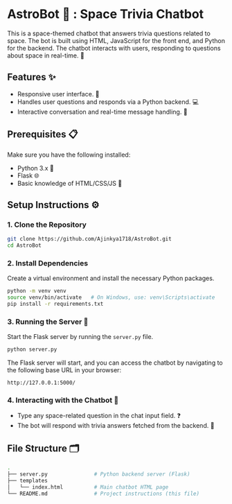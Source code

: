 # AstroBot 🚀 : Space Trivia Chatbot

This is a space-themed chatbot that answers trivia questions related to space. The bot is built using HTML, JavaScript for the front end, and Python for the backend. The chatbot interacts with users, responding to questions about space in real-time. 🌌

## Features ✨

- Responsive user interface. 📱
- Handles user questions and responds via a Python backend. 💻
- Interactive conversation and real-time message handling. 🤖
  
## Prerequisites 📋

Make sure you have the following installed:

- Python 3.x 🐍
- Flask 🌐
- Basic knowledge of HTML/CSS/JS 📄

## Setup Instructions ⚙️

### 1. Clone the Repository

```bash
git clone https://github.com/Ajinkya1718/AstroBot.git
cd AstroBot
```

### 2. Install Dependencies

Create a virtual environment and install the necessary Python packages.

```bash
python -m venv venv
source venv/bin/activate   # On Windows, use: venv\Scripts\activate
pip install -r requirements.txt
```

### 3. Running the Server 🚀

Start the Flask server by running the `server.py` file.

```bash
python server.py
```

The Flask server will start, and you can access the chatbot by navigating to the following base URL in your browser:

```
http://127.0.0.1:5000/
```

### 4. Interacting with the Chatbot 💬

- Type any space-related question in the chat input field. ❓
- The bot will respond with trivia answers fetched from the backend. 🎉

## File Structure 🗂️

```bash
.
├── server.py               # Python backend server (Flask)
├── templates
│   └── index.html          # Main chatbot HTML page
└── README.md               # Project instructions (this file)
```